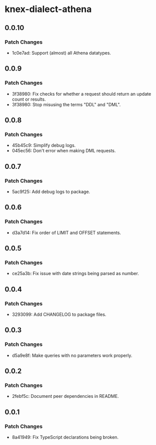 # knex-dialect-athena

## 0.0.10

### Patch Changes

- 1c0e7ad: Support (almost) all Athena datatypes.

## 0.0.9

### Patch Changes

- 3f38980: Fix checks for whether a request should return an update count or results.
- 3f38980: Stop misusing the terms "DDL" and "DML".

## 0.0.8

### Patch Changes

- 45b45c9: Simplify debug logs.
- 045ec56: Don't error when making DML requests.

## 0.0.7

### Patch Changes

- 5ac9f25: Add debug logs to package.

## 0.0.6

### Patch Changes

- d3a7d14: Fix order of LIMIT and OFFSET statements.

## 0.0.5

### Patch Changes

- ce25a3b: Fix issue with date strings being parsed as number.

## 0.0.4

### Patch Changes

- 3293099: Add CHANGELOG to package files.

## 0.0.3

### Patch Changes

- d5a9e8f: Make queries with no parameters work properly.

## 0.0.2

### Patch Changes

- 2febf5c: Document peer dependencies in README.

## 0.0.1

### Patch Changes

- 8a41949: Fix TypeScript declarations being broken.
